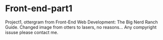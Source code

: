 # Front-end-part1
Project1, ottergram from Front-End Web Development: The Big Nerd Ranch Guide. Changed image from otters to lasers, no reasons...
Any compyright issuse please contact me.
